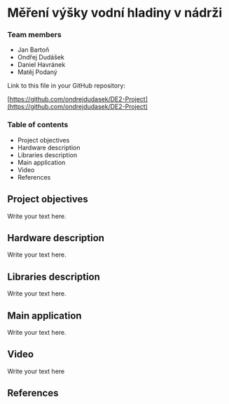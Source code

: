 # Měření výšky vodní hladiny v nádrži

### Team members

* Jan Bartoň
* Ondřej Dudášek
* Daniel Havránek
* Matěj Podaný

Link to this file in your GitHub repository:

[https://github.com/ondrejdudasek/DE2-Project](https://github.com/ondrejdudasek/DE2-Project)

### Table of contents

* Project objectives
* Hardware description
* Libraries description
* Main application
* Video
* References


## Project objectives

Write your text here.


## Hardware description

Write your text here.


## Libraries description

Write your text here.

## Main application

Write your text here.

## Video

Write your text here

## References

